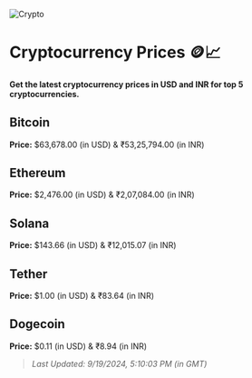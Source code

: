 
![Crypto](https://www.techguide.com.au/wp-content/uploads/2020/11/crypto3.jpeg)

# Cryptocurrency Prices 🪙📈

#### Get the latest cryptocurrency prices in USD and INR for top 5 cryptocurrencies.

## Bitcoin

**Price:** $63,678.00 (in USD) & ₹53,25,794.00 (in INR)

## Ethereum

**Price:** $2,476.00 (in USD) & ₹2,07,084.00 (in INR)

## Solana

**Price:** $143.66 (in USD) & ₹12,015.07 (in INR)

## Tether

**Price:** $1.00 (in USD) & ₹83.64 (in INR)

## Dogecoin

**Price:** $0.11 (in USD) & ₹8.94 (in INR)

> _Last Updated: 9/19/2024, 5:10:03 PM (in GMT)_
